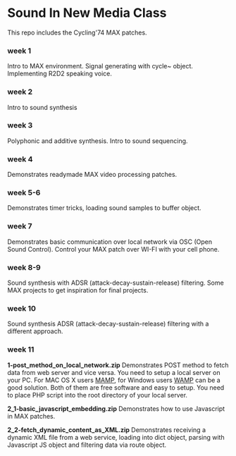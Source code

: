 # Sound In New Media Class
This repo includes the Cycling'74 MAX patches.
### week 1
Intro to MAX environment. Signal generating with cycle~ object. Implementing R2D2 speaking voice.
### week 2
Intro to sound synthesis

### week 3
Polyphonic and additive synthesis. Intro to sound sequencing.
### week 4
Demonstrates readymade MAX video processing patches.

### week 5-6
Demonstrates timer tricks, loading sound samples to buffer object.

### week 7
Demonstrates basic communication over local network via OSC (Open Sound Control). Control your MAX patch over WI-FI with your cell phone.

### week 8-9
Sound synthesis with ADSR (attack-decay-sustain-release) filtering. Some MAX projects to get inspiration for final projects.

### week 10
Sound synthesis ADSR (attack-decay-sustain-release) filtering with a different approach.

### week 11
**1-post_method_on_local_network.zip** Demonstrates POST method to fetch data from web server and vice versa. You need to setup a local server on your PC. For MAC OS X users [MAMP](https://www.mamp.info), for Windows users [WAMP](http://www.wampserver.com/) can be a good solution. Both of them are free software and easy to setup. You need to place PHP script into the root directory of your local server.

**2_1-basic_javascript_embedding.zip** Demonstrates how to use Javascript in MAX patches.

**2_2-fetch_dynamic_content_as_XML.zip** Demonstrates receiving a dynamic XML file from a web service, loading into dict object, parsing with Javascript JS object and filtering data via route object.
